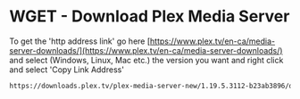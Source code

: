 # WGET - Download Plex Media Server

To get the 'http address link' go here [https://www.plex.tv/en-ca/media-server-downloads/](https://www.plex.tv/en-ca/media-server-downloads/) and select (Windows, Linux, Mac etc.) the version you want and right click and select 'Copy Link Address'
```bash
https://downloads.plex.tv/plex-media-server-new/1.19.5.3112-b23ab3896/debian/plexmediaserver_1.19.5.3112-b23ab3896_amd64.deb
```



